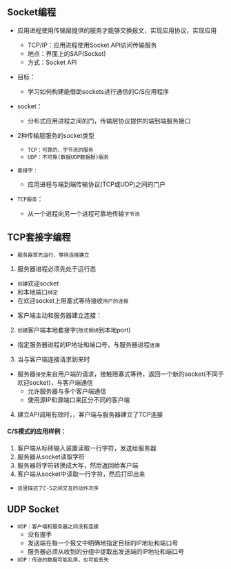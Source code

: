 
## Socket编程
- 应用进程使用传输层提供的服务才能够交换报文，实现应用协议，实现应用
  * TCP/IP：应用进程使用Socket API访问传输服务
  * 地点：界面上的SAP(Socket) 
  * 方式：Socket API
- 目标：
  * 学习如何构建能借助sockets进行通信的C/S应用程序
- socket：
  * 分布式应用进程之间的门，传输层协议提供的端到端服务接口

- 2种传输层服务的socket类型
  * ```TCP：可靠的，字节流的服务```
  * ```UDP：不可靠(数据UDP数据报)服务```

- ```套接字：```
  * 应用进程与端到端传输协议(TCP或UDP)之间的门户
- ```TCP服务```：
  * 从一个进程向另一个进程可靠地传输```字节流```

## TCP套接字编程
- ```服务器首先运行，等待连接建立```
1. 服务器进程必须先处于运行态
  * ```创建```欢迎socket
  * 和本地端口```绑定```
  * 在欢迎socket上阻塞式等待接收```用户的连接```

- 客户端主动和服务器建立连接：
2. ```创建```客户端本地套接字(```隐式捆绑```到本地port)
  * 指定服务器进程的IP地址和端口号，与服务器进程```连接```

3. 当与客户端连接请求到来时
  * 服务器```接受```来自用户端的请求，接触阻塞式等待，返回一个新的socket(不同于欢迎socket)，与客户端通信
    - 允许服务器与多个客户端通信
    - 使用源IP和源端口来区分不同的客户端

4. 建立API调用有效时，，客户端与服务器建立了TCP连接

#### C/S模式的应用样例：
1. 客户端从标砖输入装置读取一行字符，发送给服务器
2. 服务器从socket读取字符
3. 服务器将字符转换成大写，然后返回给客户端
4. 客户端从socket中读取一行字符，然后打印出来

- ```这里描述了C-S之间交互的动作次序```


## UDP Socket
- ```UDP：客户端和服务器之间没有连接```
  * 没有握手
  * 发送端在每一个报文中明确地指定目标的IP地址和端口号
  * 服务器必须从收到的分组中提取出发送端的IP地址和端口号
- ```UDP：传送的数据可能乱序，也可能丢失```
